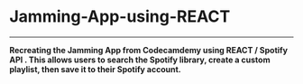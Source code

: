# Jamming-App-using-REACT
---
**Recreating the Jamming App from Codecamdemy using REACT / Spotify API . This allows users to search the Spotify library, create a custom playlist, then save it to their Spotify account.**
